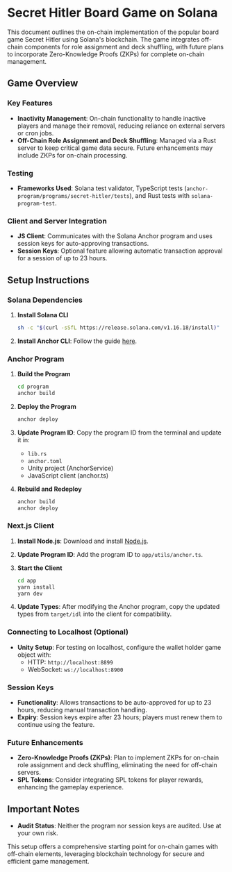 # Secret Hitler Board Game on Solana

This document outlines the on-chain implementation of the popular board game Secret Hitler using Solana's blockchain. The game integrates off-chain components for role assignment and deck shuffling, with future plans to incorporate Zero-Knowledge Proofs (ZKPs) for complete on-chain management.

## Game Overview

### Key Features

- **Inactivity Management**: On-chain functionality to handle inactive players and manage their removal, reducing reliance on external servers or cron jobs.
- **Off-Chain Role Assignment and Deck Shuffling**: Managed via a Rust server to keep critical game data secure. Future enhancements may include ZKPs for on-chain processing.

### Testing

- **Frameworks Used**: Solana test validator, TypeScript tests (`anchor-program/programs/secret-hitler/tests`), and Rust tests with `solana-program-test`.

### Client and Server Integration

- **JS Client**: Communicates with the Solana Anchor program and uses session keys for auto-approving transactions.
- **Session Keys**: Optional feature allowing automatic transaction approval for a session of up to 23 hours.

## Setup Instructions

### Solana Dependencies

1. **Install Solana CLI**

   ```bash
   sh -c "$(curl -sSfL https://release.solana.com/v1.16.18/install)"
   ```

2. **Install Anchor CLI**: Follow the guide [here](https://project-serum.github.io/anchor/getting-started/installation.html).

### Anchor Program

1. **Build the Program**

   ```bash
   cd program
   anchor build
   ```

2. **Deploy the Program**

   ```bash
   anchor deploy
   ```

3. **Update Program ID**: Copy the program ID from the terminal and update it in:

   - `lib.rs`
   - `anchor.toml`
   - Unity project (AnchorService)
   - JavaScript client (anchor.ts)

4. **Rebuild and Redeploy**
   ```bash
   anchor build
   anchor deploy
   ```

### Next.js Client

1. **Install Node.js**: Download and install [Node.js](https://nodejs.org/en/download/).

2. **Update Program ID**: Add the program ID to `app/utils/anchor.ts`.

3. **Start the Client**

   ```bash
   cd app
   yarn install
   yarn dev
   ```

4. **Update Types**: After modifying the Anchor program, copy the updated types from `target/idl` into the client for compatibility.

### Connecting to Localhost (Optional)

- **Unity Setup**: For testing on localhost, configure the wallet holder game object with:
  - HTTP: `http://localhost:8899`
  - WebSocket: `ws://localhost:8900`

### Session Keys

- **Functionality**: Allows transactions to be auto-approved for up to 23 hours, reducing manual transaction handling.
- **Expiry**: Session keys expire after 23 hours; players must renew them to continue using the feature.

### Future Enhancements

- **Zero-Knowledge Proofs (ZKPs)**: Plan to implement ZKPs for on-chain role assignment and deck shuffling, eliminating the need for off-chain servers.
- **SPL Tokens**: Consider integrating SPL tokens for player rewards, enhancing the gameplay experience.

## Important Notes

- **Audit Status**: Neither the program nor session keys are audited. Use at your own risk.

This setup offers a comprehensive starting point for on-chain games with off-chain elements, leveraging blockchain technology for secure and efficient game management.
